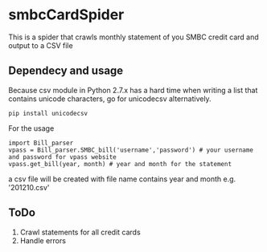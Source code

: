 # smbcCardSpider

This is a spider that crawls monthly statement of you SMBC credit card and output to a CSV file

## Dependecy and usage
Because csv module in Python 2.7.x has a hard time when writing a list that contains unicode characters, go for unicodecsv alternatively.
	
	pip install unicodecsv 

For the usage
	
	import Bill_parser
	vpass = Bill_parser.SMBC_bill('username','password') # your username and password for vpass website
	vpass.get_bill(year, month) # year and month for the statement
	
a csv file will be created with file name contains year and month e.g. '201210.csv'

## ToDo
1. Crawl statements for all credit cards
2. Handle errors